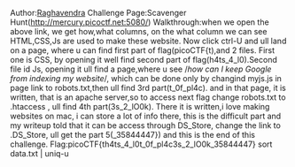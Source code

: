 
 Author:[Raghavendra](https://github.com/Raghavendra1933)
Challenge Page:Scavenger Hunt(http://mercury.picoctf.net:5080/)
 Walkthrough:when we open the above link, we get how,what columns, on the what column we can see HTML,CSS,Js are used to make these website. Now click ctrl-U and ull land on a page, where u can find first part of flag(picoCTF{t),and 2 files. First one is CSS, by opening it well find second part of flag(h4ts_4_l0).Second file id Js, opening it ull find a page,where u see /*how can I keep Google from indexing my website*/, which can be done only by changind myjs.js in page link to robots.txt,then ull find 3rd part(t_0f_pl4c). and in that page, it is written, that is an apache server,so to access next flag change robots.txt to .htaccess , ull find 4th part(3s_2_lO0k). There it is written,i love making websites on mac, i can store a lot of info there, this is the difficult part and my writeup told that it can be access through DS_Store, change the link to .DS_Store, ull get the part 5(_35844447}) and this is the end of this challenge.
Flag:picoCTF{th4ts_4_l0t_0f_pl4c3s_2_lO0k_35844447}
sort data.txt | uniq-u
